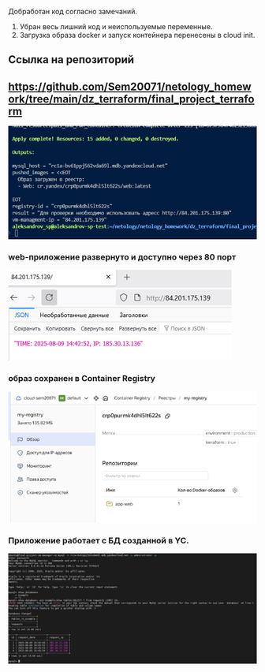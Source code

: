 Добработан код согласно замечаний.
1. Убран весь лишний код и неиспользуемые переменные.
2. Загрузка образа docker и запуск контейнера перенесены в cloud init. 

## Ссылка на репозиторий
## https://github.com/Sem20071/netology_homework/tree/main/dz_terraform/final_project_terraform

![Скриншот1](https://github.com/Sem20071/netology_homework/blob/main/dz_terraform/final_project_terraform/images/FPT1.png)

### web-приложение развернуто и доступно через 80 порт
![Скриншот2](https://github.com/Sem20071/netology_homework/blob/main/dz_terraform/final_project_terraform/images/FPT2.png)

### образ сохранен в Container Registry
![Скриншот3](https://github.com/Sem20071/netology_homework/blob/main/dz_terraform/final_project_terraform/images/FPT4.png)

### Приложение работает с БД созданной в YC.
![Скриншот4](https://github.com/Sem20071/netology_homework/blob/main/dz_terraform/final_project_terraform/images/FPT3.png)



